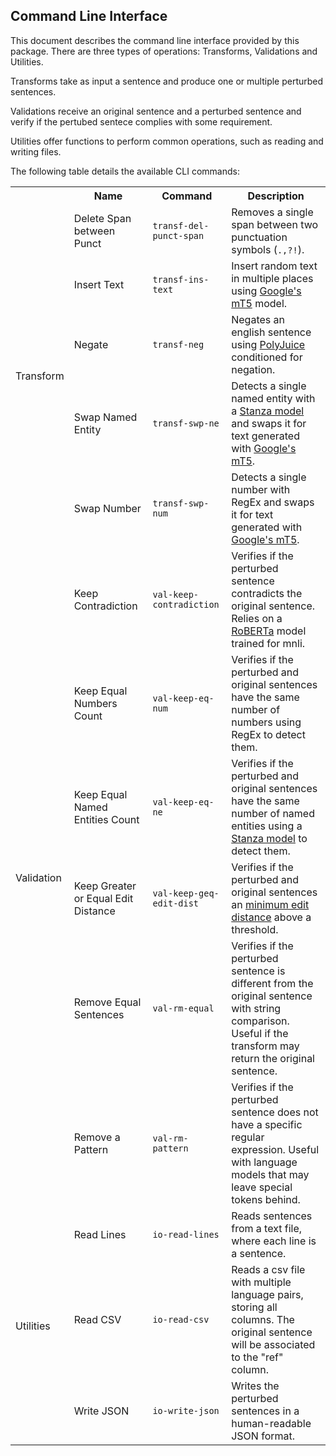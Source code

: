 ## Command Line Interface

This document describes the command line interface provided by this package. There are three types of operations: Transforms, Validations and Utilities.

Transforms take as input a sentence and produce one or multiple perturbed sentences.

Validations receive an original sentence and a perturbed sentence and verify if the pertubed sentece complies with some requirement.

Utilities offer functions to perform common operations, such as reading and writing files.

The following table details the available CLI commands:

<table>
	<tr>
        <th></th>
	    <th>Name</th>
	    <th>Command</th>
	    <th>Description</th>  
	</tr >
	<tr >
	    <td rowspan="5">Transform</td>
		<td>Delete Span between Punct</td>
	    <td nowrap="nowrap"><code>transf-del-punct-span</code></td>
        <td>Removes a single span between two punctuation symbols (<code>.,?!</code>).</td>
	</tr>
	<tr>
        <td>Insert Text</td>
	    <td nowrap="nowrap"><code>transf-ins-text</code></td>
        <td>Insert random text in multiple places using <a href="https://arxiv.org/abs/2010.11934">Google's mT5</a> model.</td>
	</tr>
	<tr>
        <td>Negate</td>
	    <td nowrap="nowrap"><code>transf-neg</code></td>
        <td>Negates an english sentence using <a href="https://arxiv.org/abs/2101.00288">PolyJuice</a> conditioned for negation.</td>
	</tr>
	<tr>
	    <td>Swap Named Entity</td>
	    <td><code>transf-swp-ne</code></td>
        <td>Detects a single named entity with a <a href="https://stanfordnlp.github.io/stanza/available_models.html#available-ner-models">Stanza model</a> and swaps it for text generated with <a href="https://arxiv.org/abs/2010.11934">Google's mT5</a>.</td>
	</tr>
	<tr>
	    <td>Swap Number</td>
	    <td nowrap="nowrap"><code>transf-swp-num</code></td>
        <td>Detects a single number with RegEx and swaps it for text generated with <a href="https://arxiv.org/abs/2010.11934">Google's mT5</a>.</td>
	</tr>
	<tr>
	    <td rowspan="6">Validation</td>
	    <td>Keep Contradiction</td>
        <td nowrap="nowrap"><code>val-keep-contradiction</code></td>
        <td>Verifies if the perturbed sentence contradicts the original sentence. Relies on a <a href="https://arxiv.org/abs/1907.11692">RoBERTa</a> model trained for mnli.</td>
	</tr>
	<tr>
	    <td>Keep Equal Numbers Count</td>
	    <td nowrap="nowrap"><code>val-keep-eq-num</code></td>
	    <td>Verifies if the perturbed and original sentences have the same number of numbers using RegEx to detect them.</td>
	</tr>
	<tr>
	    <td>Keep Equal Named Entities Count</td>
	    <td nowrap="nowrap"><code>val-keep-eq-ne</code></td>
	    <td>Verifies if the perturbed and original sentences have the same number of named entities using a <a href="https://stanfordnlp.github.io/stanza/available_models.html#available-ner-models">Stanza model</a> to detect them.</td>
	</tr>
	<tr>
	    <td>Keep Greater or Equal Edit Distance</td>
	    <td nowrap="nowrap"><code>val-keep-geq-edit-dist</code></td>
	    <td>Verifies if the perturbed and original sentences an <a href="https://web.stanford.edu/class/cs124/lec/med.pdf">minimum edit distance</a> above a threshold.</td>
	</tr>
	<tr>
	    <td>Remove Equal Sentences</td>
	    <td nowrap="nowrap"><code>val-rm-equal</code></td>
	    <td>Verifies if the perturbed sentence is different from the original sentence with string comparison. Useful if the transform may return the original sentence.</td>
	</tr>
	<tr>
	    <td>Remove a Pattern</td>
	    <td nowrap="nowrap"><code>val-rm-pattern</code></td>
	    <td>Verifies if the perturbed sentence does not have a specific regular expression. Useful with language models that may leave special tokens behind.</td>
	</tr>
	<tr>
        <td rowspan="5">Utilities</td>
	    <td>Read Lines</td>
	    <td nowrap="nowrap"><code>io-read-lines</code></td>
	    <td>Reads sentences from a text file, where each line is a sentence.</td>
	</tr>
    <tr>
	    <td>Read CSV</td>
	    <td nowrap="nowrap"><code>io-read-csv</code></td>
	    <td>Reads a csv file with multiple language pairs, storing all columns. The original sentence will be associated to the "ref" column.</td>
	</tr>
    <tr>
	    <td>Write JSON </td>
	    <td nowrap="nowrap"><code>io-write-json</code></td>
	    <td>Writes the perturbed sentences in a human-readable JSON format.</td>
	</tr>
</table>

